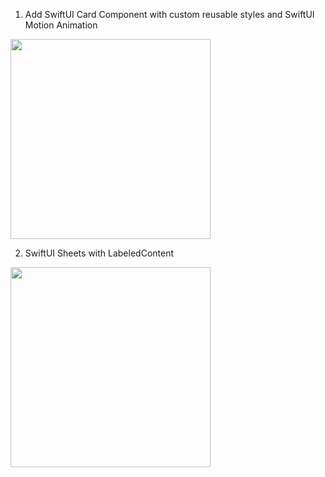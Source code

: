 1. Add SwiftUI Card Component with custom reusable styles and SwiftUI Motion Animation

<img src="https://github.com/MahmoudMaamoun/HikeApp/assets/4027697/83e02691-ad3f-436c-beef-fb79d605faef" width=320 />


2. SwiftUI Sheets with LabeledContent

<img src="https://github.com/MahmoudMaamoun/HikeApp/assets/4027697/5c5646c6-e538-443f-b056-f32fbf4cfecd" width=320 />
